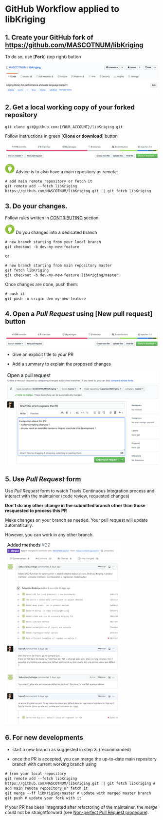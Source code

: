 
# GitHub Workflow applied to libKriging 

## 1. Create your GitHub fork of https://github.com/MASCOTNUM/libKriging
   
   To do so, use [**Fork**] (top right) button 

   ![](docs/images/GitHub-screenshot-main.png)

## 2. Get a local working copy of your forked repository

   ```
   git clone git@github.com:{YOUR_ACCOUNT}/libKriging.git 
   ```

   Follow instructions in green [**Clone or download**] button

   ![](docs/images/GitHub-screenshot-work.png)
   
   ![](docs/images/tip.png) Advice is to also have a main repository as *remote*:
   
   ```
   # add main remote repository or fetch it
   git remote add --fetch libKriging https://github.com/MASCOTNUM/libKriging.git || git fetch libKriging
   ```
   
## 3. Do your changes.

   Follow rules written in [CONTRIBUTING](CONTRIBUTING.md) section

   ![](docs/images/tip.png) Do you changes into a dedicated branch
   
   ```
   # new branch starting from your local branch
   git checkout -b dev-my-new-feature
   ```
   or
   ```
   # new branch starting from main repository master
   git fetch libKriging
   git checkout -b dev-my-new-feature libKriging/master
   ```

   Once changes are done, push them:
   
   ```
   # push it
   git push -u origin dev-my-new-feature
   ```
   
## 4. Open a *Pull Request* using **[New pull request]** button

   ![](docs/images/GitHub-screenshot-work.png)

   * Give an explicit title to your PR

   * Add a summary to explain the proposed changes

   ![](docs/images/GitHub-screenshot-PR-submit.png)

## 5. Use *Pull Request* form
 
   Use *Pull Request* form to watch Travis Continuous Integration process and interact with the maintainer (code review, requested changes) 

   **Don't do any other change in the submitted branch other than those resquested to process this PR**
   
   Make changes on your branch as needed. Your pull request will update automatically.
   
   However, you can work in any other branch.
   
   ![](docs/images/GitHub-screenshot-PR-form.png)

## 6. For new developments

* start a new branch as suggested in step 3. (recommanded)
   
* once the PR is accepted, you can merge the up-to-date main repository branch with current working branch using

```
# from your local repository
git remote add --fetch libKriging https://github.com/MASCOTNUM/libKriging.git || git fetch libKriging # add main remote repository or fetch it
git merge --ff libKriging/master # update with merged master branch
git push # update your fork with it
```

  If your PR has been integrated after refactoring of the maintainer, the *merge* could not be straightforward (see [Non-perfect Pull Request procedure](CONTRIBUTING.md#non-perfect-pull-request-procedure)). 
